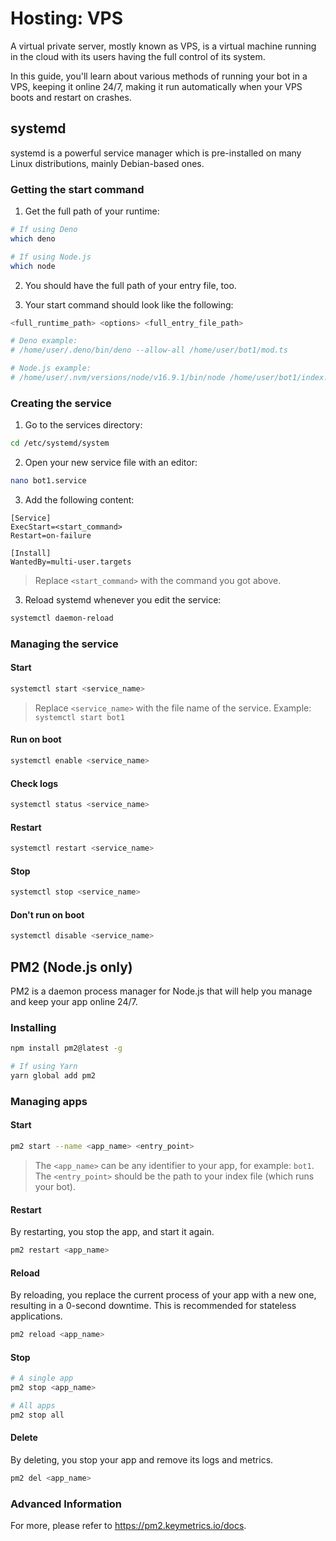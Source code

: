 # Hosting: VPS

A virtual private server, mostly known as VPS, is a virtual machine running in the cloud with its users having the full control of its system.

In this guide, you'll learn about various methods of running your bot in a VPS, keeping it online 24/7, making it run automatically when your VPS boots and restart on crashes.

## systemd

systemd is a powerful service manager which is pre-installed on many Linux distributions, mainly Debian-based ones.

### Getting the start command

1. Get the full path of your runtime:

```bash
# If using Deno
which deno

# If using Node.js
which node
```

2. You should have the full path of your entry file, too.

3. Your start command should look like the following:

```bash
<full_runtime_path> <options> <full_entry_file_path>

# Deno example:
# /home/user/.deno/bin/deno --allow-all /home/user/bot1/mod.ts

# Node.js example:
# /home/user/.nvm/versions/node/v16.9.1/bin/node /home/user/bot1/index.js
```

### Creating the service

1. Go to the services directory:

```bash
cd /etc/systemd/system
```

2. Open your new service file with an editor:

```bash
nano bot1.service
```

3. Add the following content:

```text
[Service]
ExecStart=<start_command>
Restart=on-failure

[Install]
WantedBy=multi-user.targets
```

> Replace `<start_command>` with the command you got above.

3. Reload systemd whenever you edit the service:

```bash
systemctl daemon-reload
```

### Managing the service

#### Start

```bash
systemctl start <service_name>
```

> Replace `<service_name>` with the file name of the service.
> Example: `systemctl start bot1`

#### Run on boot

```bash
systemctl enable <service_name>
```

#### Check logs

```bash
systemctl status <service_name>
```

#### Restart

```bash
systemctl restart <service_name>
```

#### Stop

```bash
systemctl stop <service_name>
```

#### Don't run on boot

```bash
systemctl disable <service_name>
```

## PM2 (Node.js only)

PM2 is a daemon process manager for Node.js that will help you manage and keep your app online 24/7.

### Installing

```bash
npm install pm2@latest -g

# If using Yarn
yarn global add pm2
```

### Managing apps

#### Start

```bash
pm2 start --name <app_name> <entry_point>
```

> The `<app_name>` can be any identifier to your app, for example: `bot1`.
> The `<entry_point>` should be the path to your index file (which runs your bot).

#### Restart

By restarting, you stop the app, and start it again.

```bash
pm2 restart <app_name>
```

#### Reload

By reloading, you replace the current process of your app with a new one, resulting in a 0-second downtime.
This is recommended for stateless applications.

```bash
pm2 reload <app_name>
```

#### Stop

```bash
# A single app
pm2 stop <app_name>

# All apps
pm2 stop all
```

#### Delete

By deleting, you stop your app and remove its logs and metrics.

```bash
pm2 del <app_name>
```

### Advanced Information

For more, please refer to <https://pm2.keymetrics.io/docs>.

